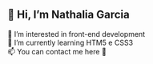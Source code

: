 ## 👋 Hi, I’m Nathalia Garcia
👀 I’m interested in front-end development<br>
🌱 I’m currently learning HTM5 e CSS3<br>
📫 You can contact me here 🔻<br>

 

<!---
 ...
ntmaria/ntmaria is a ✨ special ✨ repository because its `README.md` (this file) appears on your GitHub profile.
You can click the Preview link to take a look at your changes.
--->
